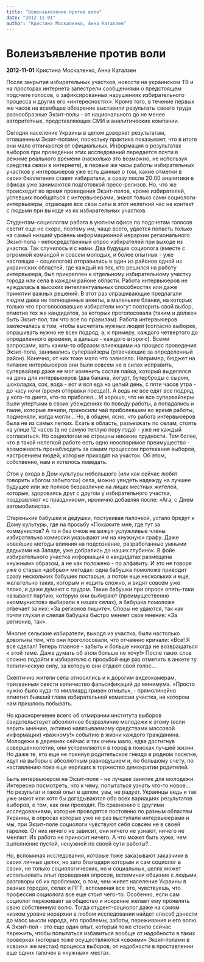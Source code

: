 ```yaml
---
title: "Волеизъявление против воли"
date: "2012-11-01"
author: "Кристина Москаленко, Анна Каталзен"
---
```


# Волеизъявление против воли

**2012-11-01** Кристина Москаленко, Анна Каталзен

После закрытия избирательных участков, новости на украинском ТВ и на просторах интернета запестрели сообщениями о предстоящем подсчете голосов, о зафиксированных нарушениях избирательного процесса и других его «интересностях». Кроме того, в течение первых же часов на всеобщее обозрение выставили результаты своего труда разнообразные Экзит-полы - от национального до не менее авторитетных, представляющих СМИ и аналитические компании.

Сегодня население Украины в целом доверяет результатам, оглашенным Экзит-полами, поскольку практика показывает, что в итоге они мало отличаются от официальных. Информация о результатах выборов при проведении этих исследований передается почти в режиме реального времени (насколько это возможно, не используя средства связи в интернете), в первые же часы работы избирательных участков у интервьюеров уже есть данные о том, какие отметки в своих бюллетенях ставят избиратели, а сразу после 20:00 аналитики в офисах уже занимаются подготовкой пресс-релизов. Но, что же происходит во время проведения Экзит-полов, кроме избирателей, успевших пообщаться с интервьюерами, знают только сами социологи-интервьюеры, отдающие все свои силы в этот нелегкий час на контакт с людьми при выходе из их избирательных участков.

Студентам-социологам работа в уютном офисе по подсчетам голосов светит еще не скоро, поэтому им, чаще всего, удается попасть только на самый низший уровень информационной иерархии регионального Экзит-пола ­- непосредственный опрос избирателей при выходе из участка. Так случилось и с нами. Два будущих социолога (вместе с огромной командой и совсем молодых, и более опытных - уже настоящих - социологов) отправились в один из районов одной из украинских областей, где каждый из тех, кто решился на работу интервьюера, был прикреплен к отдельному избирательному участку города или села в каждом районе области. Работа интервьюеров не нуждалась в высоких интеллектуальных способностях или даже принятии важных решений. В этот раз опрашивающие предлагали людям даже не полноценные анкеты, а маленькие бланки, на которых только что проголосовавшие избиратели могут повторить свой выбор, отметив тех же кандидатов, за которых проголосовали (таким и должен быть Экзит-пол, так что все по правилам). Работа интервьюеров заключалась в том, чтобы высчитать нужных людей (согласно выборке, опрашивать нужно не всех подряд, а, к примеру, каждого четвертого до определенного времени, а дальше - каждого второго). Всеми вопросами, хоть каким-то образом влияющими на процесс проведения Экзит-пола, занимались супервайзеры (отвечающие за определенный район). Конечно, от них тоже мало что зависело. Например, бюджет на питание интервьюеров они были совсем не в силах исправить, супервайзер даже не мог изменить состав пайка, который выделялся на день для интервьюеров (два банана, йогурт, бутерброды с сыром, шоколадка, сок, вода - вот и вся еда на целый день, с пяти часов утра - до часу ночи (время отправки поезда)). А ведь не все едят все подряд, у кого-то диета, кто-то приболел... И хорошо, что не все супервайзеры были упертыми в своих убеждениях по поводу работы, а попадались и такие, которые лечили, приносили чай приболевшим во время работы, подменяли, когда могли... Но, в общем, ясно, что работа интервьюеров была не из самых легких. Ехать в область, разъезжать по селам, стоять на улице 12 часов (в не самую теплую пору года) - уже не каждый согласиться. Но социологам не страшны никакие трудности. Тем более, что в такой нелегкой работе есть одно неоспоримое преимущество - возможность пронаблюдать за самим процессом протекания выборов, настроением людей, которые приходят на участок. Об этом, собственно, нам и хотелось поведать.

Стоя у входа в Дом культуры небольшого (или как сейчас любят говорить «богом забытого») села, можно увидеть надежду на лучшее будущее или же полное безразличие на лицах местных жителей, которые, здороваясь друг с другом у избирательного участка, поздравляют «с праздником», иронично добавляя после: «Ага, с Днем автомобилиста».

Старенькие бабушки и дедушки, постукивая палочкой, устало бредут к Дому культуры, где на просьбу «Покажите мне, где тут за коммунистов? А то я без очков не вижу» услужливые члены избирательно комиссии указывают им на «нужную» графу. Даже новейшие методы влияния на подсознание, разработанные умными дядьками на Западе, уже добрались до наших глубинок. В фойе избирательного участка информация о кандидатах размещена «нужным» образом, а не как положено - по алфавиту. И это не говоря уже о старых «добрых» методах: одна бабушка помоложе приводит сразу нескольких бабушек постарше, а потом еще нескольких и еще, желательно таких, которым и ходить сложно, и видят совсем уже плохо, и даже думают с трудом. Такие бабушки при опросе опять-таки называют партию, которую они выбирают (преимущественно «коммунистов» выбирали в наших селах), а бабушка помоложе отвечает за них: «За регионов пишите». Споры не удаются, так как почти глухая и слепая бабушка быстро меняет свое мнение: «За регионив, так».

Многие сельские избиратели, выходя из участка, были настолько довольны тем, что они проголосовали, что отчаянно кричали: «Все! Я все сделал! Теперь главное - забыть и больше никогда не возвращаться к этой теме. Даже думать об этом больше не хочу!» После таких слов сложно подойти к избирателю с просьбой еще раз отметить в анкете ту политическую силу, за которую они отдают свой голос...

Скептично жители села относились и к дорогим видеокамерам, призванным свести количество фальсификаций до минимума. «Просто нужно было куда-то миллиард гривен отмыть», - прямолинейно отметил бывший глава избирательной комиссии участка, на котором нам пришлось побывать.

Но красноречивее всего об отмирании института выборов свидетельствует абсолютное безразличие молодежи к этому (если верить мнению, активно навязываемому средствами массовой информации) «важному!» событию в жизни каждого гражданина. Молодежи в деревнях сейчас и так очень мало, едва достигнув совершеннолетия, они устремляются в город в поисках лучшей жизни. Но даже те, кто еще не покинул родительское гнездо в родном поселке, идут на выборы с абсолютным равнодушием и, по большому счету, по наставлению пока еще верящих в торжество демократии родителей.

Быть интервьюером на Экзит-поле - не лучшее занятие для молодежи. Интересно посмотреть, что к чему, попытаться узнать что-то новое... Но результат и такой опыт в целом, увы, не радует. Украинцы ведь и так уже знают или хотя бы догадываются обо всех вариациях результатов выборов, о том, как они проходят. По сравнению с другими исследованиями, которые проводятся постоянно по разным областям Украины, в опросах которых уже не раз выступали интервьюерами и мы, при Экзит-поле социологи чувствуют себя совсем не в своей тарелке. От них ничего не зависит, они ничего не узнают, ничего не меняют. Их работа не приносит ничего. А что может быть хуже, чем выполнение пустой, ненужной по своей сути работы?..

Но, вспоминая исследования, которые тоже заказывают заказчики в своих личных целях, но зато благодаря которым и сам социолог в своих, не только социологических, но и социальных, целях может использовать опыт проведения опросов, вспоминая общение с людьми, разговоры об их проблемах, о том, чем живет население Украины в разных городах, селах и ПГТ, вспоминая все это, чувствуешь, что профессия социолога все еще стоит чего-то. Особенно, если сам социолог переживает за общество и искренне желает ему проявлять свою собственную волю. Тогда студент-социолог даже на самом низком уровне иерархии в любом исследовании найдет способ донести до масс мысли народа, его проблемы, заботы, переживания и его волю. А Экзит-пол - это еще один опыт, который тоже стоило сейчас пережить, чтобы попытаться избавиться вообще от надобности в таких проверках (которые тоже осуществляются «своими» Экзит-полами в «своих» же местах) процесса выборов, от надобности в проставлении еще одних галочек в «нужных» местах.